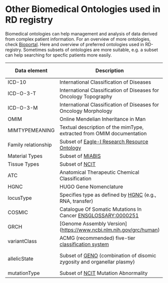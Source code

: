 # Other Biomedical Ontologies used in RD registry

Biomedical ontologies can help management and analysis of data derived from complex patient information. For an overview of more ontologies, check [Bioportal](http://bioportal.bioontology.org/). Here and overview of preferred ontologies used in RD-registry. Sometimes subsets of ontologies are more suitable, e.g. a subset can help searching for specfic patients more easily. 

| Data element   | Description | Link to ontology |Version | Codebook_EMX | Issue Number |
|---------------|--------------|-----------------|---------|--------------|--------------|
| ICD-10 | International Classification of Diseases  | [ICD10](http://bioportal.bioontology.org/ontologies/ICD10)| 10 |[codebook_icd10](/data/codebook_icd10.tsv) |. |
| ICD-O-3-T |International Classification of Diseases for Oncology Topography | [ICDO3T](http://bioportal.bioontology.org/ontologies/ICD-O-3-T)|1.0.0|[codebook_icdO3](/data/codebook_icdO3.tsv) |. |
| ICD-O-3-M | International Classification of Diseases for Oncology Morphology | [ICDO3M](http://bioportal.bioontology.org/ontologies/ICD-O-3-M)|1.0.0|[codebook_icdO3](/data/codebook_icdO3.tsv) |. |
| OMIM | Online Mendelian Inheritance in Man | [OMIM](http://bioportal.bioontology.org/ontologies/OMIM) | 2019AB |[codebook_omim](/data/codebook_omim.tsv) |. |
| MIMTYPEMEANING | Textual description of the mimType, extracted from OMIM documentation | [OMIM](http://bioportal.bioontology.org/ontologies/OMIM) | 2019AB | [vocab_omimType](/data/vocab_omimType.tsv)|. |
|Family relationship | Subset of [Eagle-I Research Resource Ontology](http://bioportal.bioontology.org/ontologies/ERO/?p=summary)| [ERO:0002033](https://www.ebi.ac.uk/ols/ontologies/ero/terms?iri=http%3A%2F%2Fpurl.obolibrary.org%2Fobo%2FERO_0002033) | 2013-08-02| [codebook_familyRelation](/data/codebook_familyRelation.tsv)|.|
|Material Types | Subset of [MIABIS](https://www.ebi.ac.uk/ols/ontologies/omiabis) | [MIABIS-2.0-14](https://github.com/MIABIS/miabis/wiki/Structured-data-and-lists#material-type) | 2.0 |[codebook_materialTypes](/data/codebook_materialTypes.tsv)  |. |
|Tissue Types | Subset of [NCIT](http://bioportal.bioontology.org/ontologies/NCIT) | [NCIT:C13442](https://www.ebi.ac.uk/ols/ontologies/ncit/terms?iri=http%3A%2F%2Fpurl.obolibrary.org%2Fobo%2FNCIT_C13442&viewMode=All&siblings=false) | 20.04d | [codebook_tissueType](/data/codebook_tissueTupes.tsv) | .|
| ATC | Anatomical Therapeutic Chemical Classification | [ATC](https://bioportal.bioontology.org/ontologies/ATC) | 2019AB | [codebook_atc](/data/codebook_atc.tsv)|. |
| HGNC |HUGO Gene Nomenclature | [HGNC](https://bioportal.bioontology.org/ontologies/HGNC) | July2010 | [codebook_hgnc](/data/codebook_hgnc.tsv)|. |
|locusType | Specifies type as defined by [HGNC](https://bioportal.bioontology.org/ontologies/HGNC) (e.g., RNA, transfer) | July2010 | [vocab_locusType](/data/vocab_locusType.tsv)|. |
|COSMIC | Catalogue Of Somatic Mutations In Cancer [ENSGLOSSARY:0000251](https://www.ebi.ac.uk/ols/ontologies/ensemblglossary/terms?iri=http%3A%2F%2Fensembl.org%2Fglossary%2FENSGLOSSARY_0000251) | [Cancer Gene Census](https://cancer.sanger.ac.uk/census#cl_search) | 2020 | [codebook_cosmic](/data/codebook_cosmic)|. |
|GRCH | [Genome Assembly Version] (https://www.ncbi.nlm.nih.gov/grc/human) | [NCIT:C164815](https://www.ebi.ac.uk/ols/ontologies/ncit/terms?iri=http%3A%2F%2Fpurl.obolibrary.org%2Fobo%2FNCIT_C164815)| 2020 | [vocab_grch](/data/vocab_grch)|. |
|variantClass | ACMG (recommended) five-tier [classification system](https://www.acmg.net/docs/Standards_Guidelines_for_the_Interpretation_of_Sequence_Variants.pdf) | [NCIT:C118969](https://www.ebi.ac.uk/ols/ontologies/ncit/terms?iri=http%3A%2F%2Fpurl.obolibrary.org%2Fobo%2FNCIT_C118969) | 2020 | [vocab_variantClass](/data/vocab_variantClass)|. |
|allelicState | Subset of [GENO](https://bioportal.bioontology.org/ontologies/GENO) (combination of disomic zygosity and organellar plasmy) | [GENO:0000391](https://bioportal.bioontology.org/ontologies/GENO/?p=classes&conceptid=http%3A%2F%2Fpurl.obolibrary.org%2Fobo%2FGENO_0000391&jump_to_nav=true) and [GENO:0000918](https://bioportal.bioontology.org/ontologies/GENO/?p=classes&conceptid=http%3A%2F%2Fpurl.obolibrary.org%2Fobo%2FGENO_0000918&jump_to_nav=true) | 2020 | [vocab_allelicState](/data/vocab_allelicState)|. |
|mutationType | Subset of [NCIT](http://bioportal.bioontology.org/ontologies/NCIT) Mutation Abnormality | [NCIT:C45576](http://bioportal.bioontology.org/ontologies/NCIT/?p=classes&conceptid=http%3A%2F%2Fncicb.nci.nih.gov%2Fxml%2Fowl%2FEVS%2FThesaurus.owl%23C45576&jump_to_nav=true) |20.04d| [codebook_mutationType](data/codebook_mutationType.tsv) | .|


